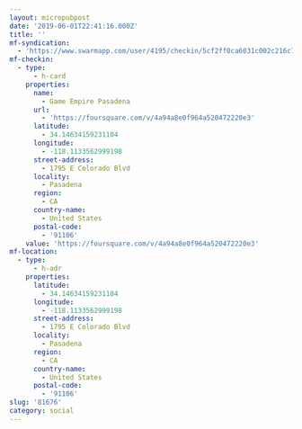 ```yaml
---
layout: micropubpost
date: '2019-06-01T22:41:16.000Z'
title: ''
mf-syndication:
  - 'https://www.swarmapp.com/user/4195/checkin/5cf2ff0ca6031c002c216c78'
mf-checkin:
  - type:
      - h-card
    properties:
      name:
        - Game Empire Pasadena
      url:
        - 'https://foursquare.com/v/4a94a8e0f964a520472220e3'
      latitude:
        - 34.14634159231104
      longitude:
        - -118.1133562999198
      street-address:
        - 1795 E Colorado Blvd
      locality:
        - Pasadena
      region:
        - CA
      country-name:
        - United States
      postal-code:
        - '91106'
    value: 'https://foursquare.com/v/4a94a8e0f964a520472220e3'
mf-location:
  - type:
      - h-adr
    properties:
      latitude:
        - 34.14634159231104
      longitude:
        - -118.1133562999198
      street-address:
        - 1795 E Colorado Blvd
      locality:
        - Pasadena
      region:
        - CA
      country-name:
        - United States
      postal-code:
        - '91106'
slug: '81676'
category: social
---
```

